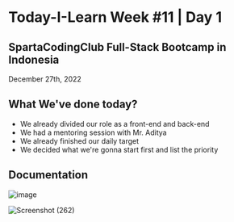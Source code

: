 # Today-I-Learn Week #11 | Day 1
## SpartaCodingClub Full-Stack Bootcamp in Indonesia
December 27th, 2022

## What We've done today?

  - We already divided our role as a front-end and back-end
  - We had a mentoring session with Mr. Aditya
  - We already finished our daily target
  - We decided what we're gonna start first and list the priority

## Documentation

  ![image](https://user-images.githubusercontent.com/62550785/209686309-584f58e2-a8c8-4ac2-a74f-a5298a2d3dbe.png)
  
  ![Screenshot (262)](https://user-images.githubusercontent.com/62550785/209687123-ee5bdb61-2669-4265-9167-80730e6c8caf.png)

